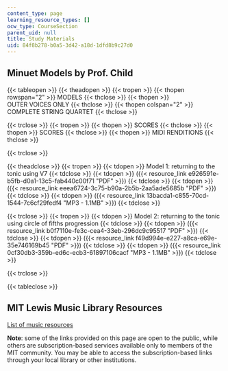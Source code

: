 ```yaml
---
content_type: page
learning_resource_types: []
ocw_type: CourseSection
parent_uid: null
title: Study Materials
uid: 84f8b278-b0a5-3d42-a18d-1dfd8b9c27d0
---
```


Minuet Models by Prof. Child
----------------------------

{{< tableopen >}}
{{< theadopen >}}
{{< tropen >}}
{{< thopen rowspan="2" >}}
MODELS
{{< thclose >}}
{{< thopen >}}
OUTER VOICES ONLY
{{< thclose >}}
{{< thopen colspan="2" >}}
COMPLETE STRING QUARTET
{{< thclose >}}

{{< trclose >}}
{{< tropen >}}
{{< thopen >}}
SCORES
{{< thclose >}}
{{< thopen >}}
SCORES
{{< thclose >}}
{{< thopen >}}
MIDI RENDITIONS
{{< thclose >}}

{{< trclose >}}

{{< theadclose >}}
{{< tropen >}}
{{< tdopen >}}
Model 1: returning to the tonic using V7
{{< tdclose >}}
{{< tdopen >}}
({{< resource_link e926591e-b5fb-d0a1-13c5-fab440c00f71 "PDF" >}})
{{< tdclose >}}
{{< tdopen >}}
({{< resource_link eeea6724-3c75-b90a-2b5b-2aa5ade5685b "PDF" >}})
{{< tdclose >}}
{{< tdopen >}}
({{< resource_link 13bacda1-c855-70cd-1544-7c6cf29fedf4 "MP3 - 1.1MB" >}})
{{< tdclose >}}

{{< trclose >}}
{{< tropen >}}
{{< tdopen >}}
Model 2: returning to the tonic using circle of fifths progression
{{< tdclose >}}
{{< tdopen >}}
({{< resource_link b0f7110e-fe3c-cea4-33eb-296dc9c95517 "PDF" >}})
{{< tdclose >}}
{{< tdopen >}}
({{< resource_link f49d994e-e227-a8ca-e69e-35e746169b45 "PDF" >}})
{{< tdclose >}}
{{< tdopen >}}
({{< resource_link 0cf30db3-359b-ed6c-ecb3-61897106cacf "MP3 - 1.1MB" >}})
{{< tdclose >}}

{{< trclose >}}

{{< tableclose >}}

MIT Lewis Music Library Resources
---------------------------------

[List of music resources](http://libguides.mit.edu/music)

**Note**: some of the links provided on this page are open to the public, while others are subscription-based services available only to members of the MIT community. You may be able to access the subscription-based links through your local library or other institutions.